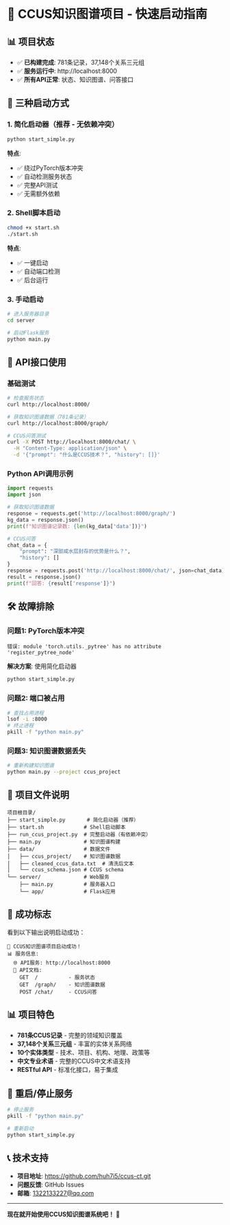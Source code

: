# 🚀 CCUS知识图谱项目 - 快速启动指南

## 📊 项目状态

- ✅ **已构建完成**: 781条记录，37,148个关系三元组
- ✅ **服务运行中**: http://localhost:8000
- ✅ **所有API正常**: 状态、知识图谱、问答接口

## 🎯 三种启动方式

### 1. 简化启动器（推荐 - 无依赖冲突）

```bash
python start_simple.py
```

**特点**:
- ✅ 绕过PyTorch版本冲突
- ✅ 自动检测服务状态
- ✅ 完整API测试
- ✅ 无需额外依赖

### 2. Shell脚本启动

```bash
chmod +x start.sh
./start.sh
```

**特点**:
- ✅ 一键启动
- ✅ 自动端口检测
- ✅ 后台运行

### 3. 手动启动

```bash
# 进入服务器目录
cd server

# 启动Flask服务
python main.py
```

## 🔗 API接口使用

### 基础测试

```bash
# 检查服务状态
curl http://localhost:8000/

# 获取知识图谱数据（781条记录）
curl http://localhost:8000/graph/

# CCUS问答测试
curl -X POST http://localhost:8000/chat/ \
  -H "Content-Type: application/json" \
  -d '{"prompt": "什么是CCUS技术？", "history": []}'
```

### Python API调用示例

```python
import requests
import json

# 获取知识图谱数据
response = requests.get('http://localhost:8000/graph/')
kg_data = response.json()
print(f"知识图谱记录数: {len(kg_data['data'])}")

# CCUS问答
chat_data = {
    "prompt": "深部咸水层封存的优势是什么？",
    "history": []
}
response = requests.post('http://localhost:8000/chat/', json=chat_data)
result = response.json()
print(f"回答: {result['response']}")
```

## 🛠️ 故障排除

### 问题1: PyTorch版本冲突
```
错误: module 'torch.utils._pytree' has no attribute 'register_pytree_node'
```
**解决方案**: 使用简化启动器
```bash
python start_simple.py
```

### 问题2: 端口被占用
```bash
# 查找占用进程
lsof -i :8000
# 终止进程
pkill -f "python main.py"
```

### 问题3: 知识图谱数据丢失
```bash
# 重新构建知识图谱
python main.py --project ccus_project
```

## 📁 项目文件说明

```
项目根目录/
├── start_simple.py       # 简化启动器（推荐）
├── start.sh             # Shell启动脚本
├── run_ccus_project.py  # 完整启动器（有依赖冲突）
├── main.py              # 知识图谱构建
├── data/                # 数据文件
│   ├── ccus_project/    # 知识图谱数据
│   ├── cleaned_ccus_data.txt  # 清洗后文本
│   └── ccus_schema.json # CCUS schema
└── server/              # Web服务
    ├── main.py          # 服务器入口
    └── app/             # Flask应用
```

## 🎉 成功标志

看到以下输出说明启动成功：

```
🎉 CCUS知识图谱项目启动成功！
📊 服务信息:
  🌐 API服务: http://localhost:8000
  📖 API文档:
    GET  /          - 服务状态
    GET  /graph/    - 知识图谱数据
    POST /chat/     - CCUS问答
```

## 📊 项目特色

- **781条CCUS记录** - 完整的领域知识覆盖
- **37,148个关系三元组** - 丰富的实体关系网络
- **10个实体类型** - 技术、项目、机构、地理、政策等
- **中文专业术语** - 完整的CCUS中文术语支持
- **RESTful API** - 标准化接口，易于集成

## 🔄 重启/停止服务

```bash
# 停止服务
pkill -f "python main.py"

# 重新启动
python start_simple.py
```

## 📞 技术支持

- **项目地址**: https://github.com/huh7i5/ccus-ct.git
- **问题反馈**: GitHub Issues
- **邮箱**: 1322133227@qq.com

---

**现在就开始使用CCUS知识图谱系统吧！** 🌱